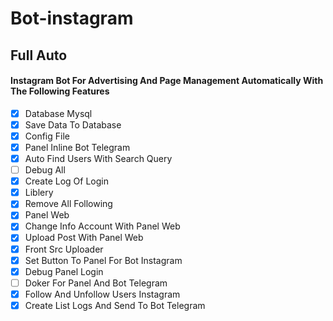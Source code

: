 # Bot-instagram
## Full Auto
#### Instagram Bot For Advertising And Page Management Automatically With The Following Features

- [X] Database Mysql
- [X] Save Data To Database
- [X] Config File
- [X] Panel Inline Bot Telegram
- [X] Auto Find Users With Search Query
- [ ] Debug All
- [X] Create Log Of Login
- [X] Liblery
- [X] Remove All Following
- [X] Panel Web
- [X] Change Info Account With Panel Web
- [X] Upload Post With Panel Web
- [X] Front Src Uploader 
- [X] Set Button To Panel For Bot Instagram 
- [X] Debug Panel Login
- [ ] Doker For Panel And Bot Telegram
- [X] Follow And Unfollow Users Instagram
- [X] Create List Logs And Send To Bot Telegram
